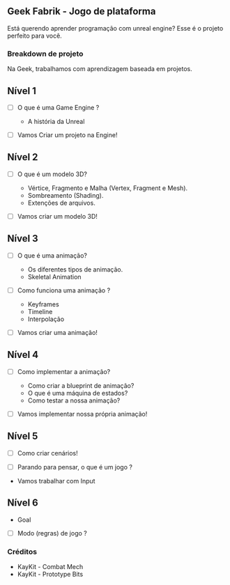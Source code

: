 ## Geek Fabrik - Jogo de plataforma 
Está querendo aprender programação com unreal engine? Esse é o projeto perfeito para você. 


### Breakdown de projeto

Na Geek, trabalhamos com aprendizagem baseada em projetos. 


## Nível 1 
- [ ] O que é uma Game Engine ? 
    - A história da Unreal

- [ ] Vamos Criar um projeto na Engine! 

## Nível 2 
- [ ] O que é um modelo 3D? 
    - Vértice, Fragmento e Malha (Vertex, Fragment e Mesh).
    - Sombreamento (Shading). 
    - Extenções de arquivos. 

- [ ] Vamos criar um modelo 3D!

## Nível 3 
- [ ] O que é uma animação? 
    - Os diferentes tipos de animação. 
    - Skeletal Animation

- [ ] Como funciona uma animação ?
     - Keyframes
     - Timeline
     - Interpolação

- [ ] Vamos criar uma animação!

## Nível 4 
- [ ] Como implementar a animação? 
    - Como criar a blueprint de animação? 
    - O que é uma máquina de estados?
    - Como testar a nossa animação?

- [ ] Vamos implementar nossa própria animação!


## Nível 5 

- [ ] Como criar cenários!

- [ ] Parando para pensar, o que é um jogo ? 
- Vamos trabalhar com Input


## Nível 6
- Goal
- [ ] Modo (regras) de jogo ?




### Créditos
- KayKit - Combat Mech 
- KayKit - Prototype Bits 